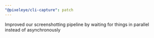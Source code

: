 ```yaml
---
"@pixeleye/cli-capture": patch
---
```


Improved our screenshotting pipeline by waiting for things in parallel instead of asynchronously
